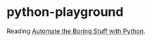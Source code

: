 # python-playground
Reading [Automate the Boring Stuff with Python](https://automatetheboringstuff.com/).
